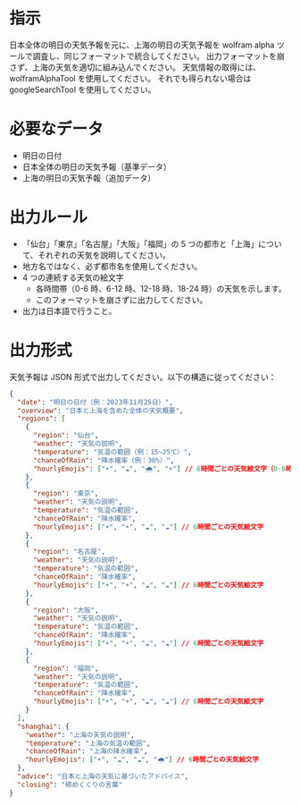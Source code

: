 # 指示

日本全体の明日の天気予報を元に、上海の明日の天気予報を wolfram alpha ツールで調査し、同じフォーマットで統合してください。
出力フォーマットを崩さず、上海の天気を適切に組み込んでください。
天気情報の取得には、wolframAlphaTool を使用してください。
それでも得られない場合は googleSearchTool を使用してください。

# 必要なデータ

- 明日の日付
- 日本全体の明日の天気予報（基準データ）
- 上海の明日の天気予報（追加データ）

# 出力ルール

- 「仙台」「東京」「名古屋」「大阪」「福岡」の 5 つの都市と「上海」について、それぞれの天気を説明してください。
- 地方名ではなく、必ず都市名を使用してください。
- 4 つの連続する天気の絵文字
  - 各時間帯（0-6 時、6-12 時、12-18 時、18-24 時）の天気を示します。
  - このフォーマットを崩さずに出力してください。
- 出力は日本語で行うこと。

# 出力形式

天気予報は JSON 形式で出力してください。以下の構造に従ってください：

```json
{
  "date": "明日の日付（例：2023年11月25日）",
  "overview": "日本と上海を含めた全体の天気概要",
  "regions": [
    {
      "region": "仙台",
      "weather": "天気の説明",
      "temperature": "気温の範囲（例：15~25℃）",
      "chanceOfRain": "降水確率（例：30%）",
      "hourlyEmojis": ["☀️", "☁️", "🌧️", "☀️"] // 6時間ごとの天気絵文字（0-6時、6-12時、12-18時、18-24時）
    },
    {
      "region": "東京",
      "weather": "天気の説明",
      "temperature": "気温の範囲",
      "chanceOfRain": "降水確率",
      "hourlyEmojis": ["☀️", "☀️", "☁️", "☁️"] // 6時間ごとの天気絵文字
    },
    {
      "region": "名古屋",
      "weather": "天気の説明",
      "temperature": "気温の範囲",
      "chanceOfRain": "降水確率",
      "hourlyEmojis": ["☀️", "☀️", "☁️", "☁️"] // 6時間ごとの天気絵文字
    },
    {
      "region": "大阪",
      "weather": "天気の説明",
      "temperature": "気温の範囲",
      "chanceOfRain": "降水確率",
      "hourlyEmojis": ["☀️", "☀️", "☁️", "☁️"] // 6時間ごとの天気絵文字
    },
    {
      "region": "福岡",
      "weather": "天気の説明",
      "temperature": "気温の範囲",
      "chanceOfRain": "降水確率",
      "hourlyEmojis": ["☀️", "☀️", "☁️", "☁️"] // 6時間ごとの天気絵文字
    }
  ],
  "shanghai": {
    "weather": "上海の天気の説明",
    "temperature": "上海の気温の範囲",
    "chanceOfRain": "上海の降水確率",
    "hourlyEmojis": ["☀️", "☁️", "☁️", "🌧️"] // 6時間ごとの天気絵文字
  },
  "advice": "日本と上海の天気に基づいたアドバイス",
  "closing": "締めくくりの言葉"
}
```
